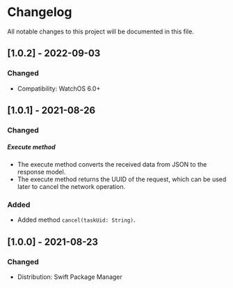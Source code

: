 # Changelog
All notable changes to this project will be documented in this file.

## [1.0.2] - 2022-09-03

### Changed
- Compatibility: WatchOS 6.0+

## [1.0.1] - 2021-08-26
### Changed
##### Execute method
- The execute method converts the received data from JSON to the response model.
- The execute method returns the UUID of the request, which can be used later to cancel the network operation.
### Added
- Added method `cancel(taskUid: String)`.

## [1.0.0] - 2021-08-23
### Changed
- Distribution: Swift Package Manager
